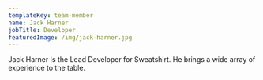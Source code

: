 ```yaml
---
templateKey: team-member
name: Jack Harner
jobTitle: Developer
featuredImage: /img/jack-harner.jpg
---
```

Jack Harner Is the Lead Developer for Sweatshirt. He brings a wide array of experience to the table.
